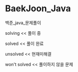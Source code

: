 # BaekJoon_Java
백준_java_문제풀이

solving       << 풀이 중

solved        << 풀이 완료

unsolved      << 현재미해결

won't solved  << 풀이하지 않을 문제
